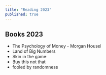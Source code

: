 ```yaml
---
title: "Reading 2023"
published: true
---
```


## Books 2023
* The Psychology of Money - Morgan Housel
* Land of Big Numbers 
* Skin in the game 
* Buy this not that
* fooled by randomness